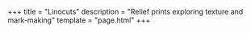 +++
title = "Linocuts"
description = "Relief prints exploring texture and mark-making"
template = "page.html"
+++

<div class="image-container">
  <!-- Static file iteration would happen here in Zola -->
  <!-- For now, we'll create a simple gallery structure -->
</div>

<style>
.image-container {
    display: grid;
    grid-template-columns: repeat(auto-fit, minmax(300px, 1fr));
    gap: 30px;
    padding: 20px 0;
}

.image-item {
    background: #f8f9fa;
    border-radius: 8px;
    overflow: hidden;
    transition: transform 0.3s ease;
}

.image-item:hover {
    transform: translateY(-5px);
}

.image-item img {
    width: 100%;
    height: auto;
    display: block;
}
</style>